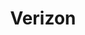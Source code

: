 ---
title: "Verizon"
url: /colorado-springs/verizon-north-academy-boulevard-2/
shop: mobile phone
---